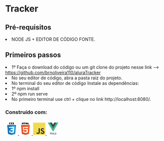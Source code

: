 # Tracker


## Pré-requisitos

<li>
  NODE JS + EDITOR DE CÓDIGO FONTE.
</li>


## Primeiros passos

<li> 1º Faça o download do código ou um git clone do projeto nesse link --> <a href="https://github.com/brnoliveira110/aluraTracker">https://github.com/brnoliveira110/aluraTracker</a></li>

<li>No seu editor de código, abra a pasta raiz do projeto.</li>

<li>No terminal do seu editor de código  Instale as dependências:</li>

<li>1º npm install</li>
<li>2º npm run serve</li>


<li>No primeiro terminal use ctrl + clique no link http://localhost:8080/.</li>


<h3> Construído com: <h3>
<p align="left"> <a href="https://www.w3schools.com/css/" target="_blank"> <img src="https://raw.githubusercontent.com/devicons/devicon/master/icons/css3/css3-original-wordmark.svg" alt="css3" width="40" height="40"/> </a> <a href="https://www.w3.org/html/" target="_blank"> <img src="https://raw.githubusercontent.com/devicons/devicon/master/icons/html5/html5-original-wordmark.svg" alt="html5" width="40" height="40"/> </a> <a href="https://developer.mozilla.org/en-US/docs/Web/JavaScript" target="_blank"> <img src="https://raw.githubusercontent.com/devicons/devicon/master/icons/javascript/javascript-original.svg" alt="javascript" width="40" height="40"/> </a> <a href="https://vuejs.org/" target="_blank"> <img src="https://raw.githubusercontent.com/devicons/devicon/master/icons/vuejs/vuejs-original-wordmark.svg" alt="vuejs" width="40" height="40"/> </a> </p>
